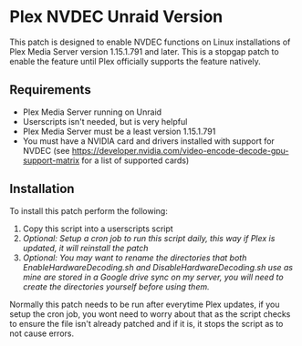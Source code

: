 # Plex NVDEC Unraid Version

This patch is designed to enable NVDEC functions on Linux installations of Plex Media Server version 1.15.1.791 and later. This is a stopgap patch to enable the feature until Plex officially supports the feature natively.

## Requirements

- Plex Media Server running on Unraid 
- Userscripts isn't needed, but is very helpful
- Plex Media Server must be a least version 1.15.1.791
- You must have a NVIDIA card and drivers installed with support for NVDEC (see https://developer.nvidia.com/video-encode-decode-gpu-support-matrix for a list of supported cards)

## Installation

To install this patch perform the following:
1. Copy this script into a userscripts script
2. *Optional: Setup a cron job to run this script daily, this way if Plex is updated, it will reinstall the patch*
3. *Optional: You may want to rename the directories that both EnableHardwareDecoding.sh and DisableHardwareDecoding.sh use as mine are stored in a Google drive sync on my server, you will need to create the directories yourself before using them.*


Normally this patch needs to be run after everytime Plex updates, if you setup the cron job, you wont need to worry about that as the script checks to ensure the file isn't already patched and if it is, it stops the script as to not cause errors.
